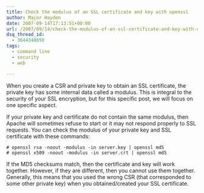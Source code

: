 ```yaml
---
title: Check the modulus of an SSL certificate and key with openssl
author: Major Hayden
date: 2007-09-14T17:13:51+00:00
url: /2007/09/14/check-the-modulus-of-an-ssl-certificate-and-key-with-openssl/
dsq_thread_id:
  - 3644340050
tags:
  - command line
  - security
  - web

---
```

When you create a CSR and private key to obtain an SSL certificate, the private key has some internal data called a modulus. This is integral to the security of your SSL encryption, but for this specific post, we will focus on one specific aspect.

If your private key and certificate do not contain the same modulus, then Apache will sometimes refuse to start or it may not respond properly to SSL requests. You can check the modulus of your private key and SSL certificate with these commands:

```
# openssl rsa -noout -modulus -in server.key | openssl md5
# openssl x509 -noout -modulus -in server.crt | openssl md5
```

If the MD5 checksums match, then the certificate and key will work together. However, if they are different, then you cannot use them together. Generally, this means that you used the wrong CSR (that corresponded to some other private key) when you obtained/created your SSL certificate.
